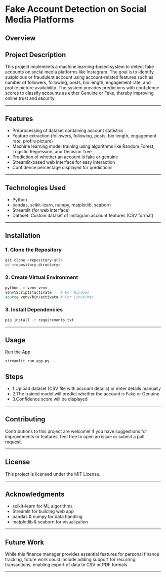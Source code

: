 # Fake Account Detection on Social Media Platforms

## Overview
## Project Description

This project implements a machine learning-based system to detect fake accounts on social media platforms like Instagram. The goal is to identify suspicious or fraudulent account
using account-related features such as number of followers, following, posts, bio length, engagement rate, and profile picture availability.
The system provides predictions with confidence scores to classify accounts as either Genuine or Fake, thereby improving online trust and security.


---

## Features
- Preprocessing of dataset containing account statistics
- Feature extraction (followers, following, posts, bio length, engagement rate, profile picture)
- Machine learning model training using algorithms like Random Forest, Logistic Regression, and Decision Tree
- Prediction of whether an account is fake or genuine
- Streamlit-based web interface for easy interaction
- Confidence percentage displayed for predictions


---

## Technologies Used
- Python
- pandas, scikit-learn, numpy, matplotlib, seaborn
- Streamlit (for web interface)
- Dataset: Custom dataset of Instagram account features (CSV format)


---

## Installation

### 1. Clone the Repository
```bash
git clone <repository-url>
cd <repository-directory>
```

### 2. Create Virtual Environment
```bash
python -m venv venv
venv\Scripts\activate    # For Windows
source venv/bin/activate # For Linux/Mac
```

### 3. Install Dependencies
```bash
pip install -r requirements.txt
```

---

## Usage
Run the App
```bash
streamlit run app.py
```


## Steps
- 1.Upload dataset (CSV file with account details) or enter details manually
- 2.The trained model will predict whether the account is Fake or Genuine
- 3.Confidence score will be displayed

---

## Contributing
Contributions to this project are welcome! If you have suggestions for improvements or features, feel free to open an issue or submit a pull request.

---

## License
This project is licensed under the MIT License.

---

## Acknowledgments
- scikit-learn for ML algorithms
- Streamlit for building web app
- pandas & numpy for data handling
- matplotlib & seaborn for visualization
---
## Future Work
While this finance manager provides essential features for personal finance tracking, future work could include adding support for recurring transactions, enabling export of data to CSV or PDF formats
- --
